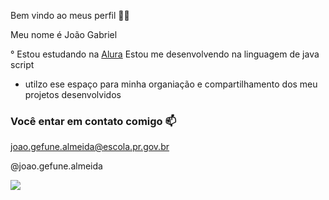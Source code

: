 Bem vindo ao meus perfil 😶‍🌫

Meu nome é João Gabriel

° Estou estudando na [Alura](https://www.alura.com.br)
 Estou me desenvolvendo na linguagem de java script
- utilzo ese espaço para minha organiação e compartilhamento dos meu projetos desenvolvidos

### Você entar  em contato comigo 📫

joao.gefune.almeida@escola.pr.gov.br

@joao.gefune.almeida

![](https://tenor.com/view/neymar-gif-27009028)
